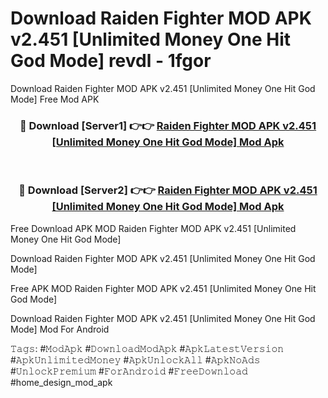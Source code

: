# Download Raiden Fighter MOD APK v2.451 [Unlimited Money One Hit God Mode] revdl - 1fgor
Download Raiden Fighter MOD APK v2.451 [Unlimited Money One Hit God Mode] Free Mod APK

<div align="center">
<h3>🔴 Download [Server1] 👉👉 <a href="https://apk-comot.site?title=Raiden_Fighter_MOD_APK_v2.451_[Unlimited_Money_One_Hit_God_Mode]">Raiden Fighter MOD APK v2.451 [Unlimited Money One Hit God Mode] Mod Apk</a></h3><br>

<h3>🔴 Download [Server2] 👉👉 <a href="https://apk-comot.site?title=Raiden_Fighter_MOD_APK_v2.451_[Unlimited_Money_One_Hit_God_Mode]">Raiden Fighter MOD APK v2.451 [Unlimited Money One Hit God Mode] Mod Apk</a></h3>
</div>


Free Download APK MOD Raiden Fighter MOD APK v2.451 [Unlimited Money One Hit God Mode]

Download Raiden Fighter MOD APK v2.451 [Unlimited Money One Hit God Mode] 

Free APK MOD Raiden Fighter MOD APK v2.451 [Unlimited Money One Hit God Mode] 

Download Raiden Fighter MOD APK v2.451 [Unlimited Money One Hit God Mode] Mod For Android

𝚃𝚊𝚐𝚜: #𝙼𝚘𝚍𝙰𝚙𝚔 #𝙳𝚘𝚠𝚗𝚕𝚘𝚊𝚍𝙼𝚘𝚍𝙰𝚙𝚔 #𝙰𝚙𝚔𝙻𝚊𝚝𝚎𝚜𝚝𝚅𝚎𝚛𝚜𝚒𝚘𝚗 #𝙰𝚙𝚔𝚄𝚗𝚕𝚒𝚖𝚒𝚝𝚎𝚍𝙼𝚘𝚗𝚎𝚢 #𝙰𝚙𝚔𝚄𝚗𝚕𝚘𝚌𝚔𝙰𝚕𝚕 #𝙰𝚙𝚔𝙽𝚘𝙰𝚍𝚜 #𝚄𝚗𝚕𝚘𝚌𝚔𝙿𝚛𝚎𝚖𝚒𝚞𝚖 #𝙵𝚘𝚛𝙰𝚗𝚍𝚛𝚘𝚒𝚍 #𝙵𝚛𝚎𝚎𝙳𝚘𝚠𝚗𝚕𝚘𝚊𝚍 #home_design_mod_apk